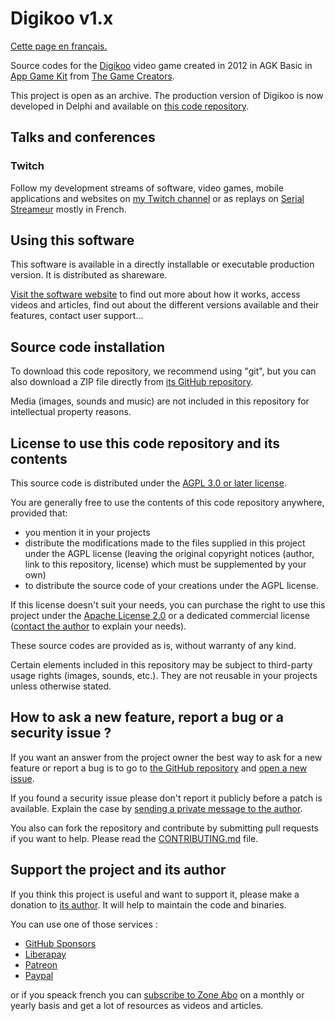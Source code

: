 # Digikoo v1.x

[Cette page en français.](LISEZMOI.md)

Source codes for the [Digikoo](https://digikoo.gamolf.fr) video game created in 2012 in AGK Basic in [App Game Kit](https://www.appgamekit.com) from [The Game Creators](https://www.thegamecreators.com).

This project is open as an archive. The production version of Digikoo is now developed in Delphi and available on [this code repository](https://github.com/DeveloppeurPascal/Digikoo-v2-Delphi).

## Talks and conferences

### Twitch

Follow my development streams of software, video games, mobile applications and websites on [my Twitch channel](https://www.twitch.tv/patrickpremartin) or as replays on [Serial Streameur](https://serialstreameur.fr/jv-digikoo.php) mostly in French.

## Using this software

This software is available in a directly installable or executable production version. It is distributed as shareware.

[Visit the software website](https://digikoo.gamolf.fr) to find out more about how it works, access videos and articles, find out about the different versions available and their features, contact user support...

## Source code installation

To download this code repository, we recommend using "git", but you can also download a ZIP file directly from [its GitHub repository](https://github.com/DeveloppeurPascal/Digikoo-v1-AppGameKit).

Media (images, sounds and music) are not included in this repository for intellectual property reasons.

## License to use this code repository and its contents

This source code is distributed under the [AGPL 3.0 or later license](https://choosealicense.com/licenses/agpl-3.0/).

You are generally free to use the contents of this code repository anywhere, provided that:
* you mention it in your projects
* distribute the modifications made to the files supplied in this project under the AGPL license (leaving the original copyright notices (author, link to this repository, license) which must be supplemented by your own)
* to distribute the source code of your creations under the AGPL license.

If this license doesn't suit your needs, you can purchase the right to use this project under the [Apache License 2.0](https://choosealicense.com/licenses/apache-2.0/) or a dedicated commercial license ([contact the author](https://developpeur-agk.fr/nous-contacter.php) to explain your needs).

These source codes are provided as is, without warranty of any kind.

Certain elements included in this repository may be subject to third-party usage rights (images, sounds, etc.). They are not reusable in your projects unless otherwise stated.

## How to ask a new feature, report a bug or a security issue ?

If you want an answer from the project owner the best way to ask for a new feature or report a bug is to go to [the GitHub repository](https://github.com/DeveloppeurPascal/Digikoo-v1-AppGameKit) and [open a new issue](https://github.com/DeveloppeurPascal/Digikoo-v1-AppGameKit/issues).

If you found a security issue please don't report it publicly before a patch is available. Explain the case by [sending a private message to the author](https://developpeur-agk.fr/nous-contacter.php).

You also can fork the repository and contribute by submitting pull requests if you want to help. Please read the [CONTRIBUTING.md](CONTRIBUTING.md) file.

## Support the project and its author

If you think this project is useful and want to support it, please make a donation to [its author](https://github.com/DeveloppeurPascal). It will help to maintain the code and binaries.

You can use one of those services :

* [GitHub Sponsors](https://github.com/sponsors/DeveloppeurPascal)
* [Liberapay](https://liberapay.com/PatrickPremartin)
* [Patreon](https://www.patreon.com/patrickpremartin)
* [Paypal](https://www.paypal.com/paypalme/patrickpremartin)

or if you speack french you can [subscribe to Zone Abo](https://zone-abo.fr/nos-abonnements.php) on a monthly or yearly basis and get a lot of resources as videos and articles.
